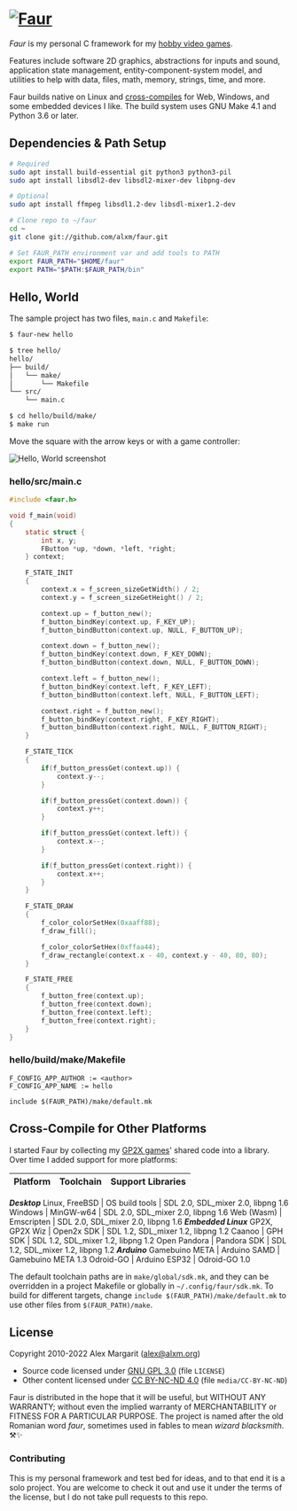 # [![Faur](./media/faur.png "Faur")](https://www.alxm.org)

*Faur* is my personal C framework for my [hobby video games](https://www.alxm.org).

Features include software 2D graphics, abstractions for inputs and sound, application state management, entity-component-system model, and utilities to help with data, files, math, memory, strings, time, and more.

Faur builds native on Linux and [cross-compiles](#cross-compile-for-other-platforms) for Web, Windows, and some embedded devices I like. The build system uses GNU Make 4.1 and Python 3.6 or later.

## Dependencies & Path Setup

```sh
# Required
sudo apt install build-essential git python3 python3-pil
sudo apt install libsdl2-dev libsdl2-mixer-dev libpng-dev

# Optional
sudo apt install ffmpeg libsdl1.2-dev libsdl-mixer1.2-dev

# Clone repo to ~/faur
cd ~
git clone git://github.com/alxm/faur.git

# Set FAUR_PATH environment var and add tools to PATH
export FAUR_PATH="$HOME/faur"
export PATH="$PATH:$FAUR_PATH/bin"
```

## Hello, World

The sample project has two files, `main.c` and `Makefile`:

```sh
$ faur-new hello

$ tree hello/
hello/
├── build/
│   └── make/
│       └── Makefile
└── src/
    └── main.c

$ cd hello/build/make/
$ make run
```

Move the square with the arrow keys or with a game controller:

![Hello, World screenshot](./media/hello.gif "Hello, World screenshot")

### hello/src/main.c

```c
#include <faur.h>

void f_main(void)
{
    static struct {
        int x, y;
        FButton *up, *down, *left, *right;
    } context;

    F_STATE_INIT
    {
        context.x = f_screen_sizeGetWidth() / 2;
        context.y = f_screen_sizeGetHeight() / 2;

        context.up = f_button_new();
        f_button_bindKey(context.up, F_KEY_UP);
        f_button_bindButton(context.up, NULL, F_BUTTON_UP);

        context.down = f_button_new();
        f_button_bindKey(context.down, F_KEY_DOWN);
        f_button_bindButton(context.down, NULL, F_BUTTON_DOWN);

        context.left = f_button_new();
        f_button_bindKey(context.left, F_KEY_LEFT);
        f_button_bindButton(context.left, NULL, F_BUTTON_LEFT);

        context.right = f_button_new();
        f_button_bindKey(context.right, F_KEY_RIGHT);
        f_button_bindButton(context.right, NULL, F_BUTTON_RIGHT);
    }

    F_STATE_TICK
    {
        if(f_button_pressGet(context.up)) {
            context.y--;
        }

        if(f_button_pressGet(context.down)) {
            context.y++;
        }

        if(f_button_pressGet(context.left)) {
            context.x--;
        }

        if(f_button_pressGet(context.right)) {
            context.x++;
        }
    }

    F_STATE_DRAW
    {
        f_color_colorSetHex(0xaaff88);
        f_draw_fill();

        f_color_colorSetHex(0xffaa44);
        f_draw_rectangle(context.x - 40, context.y - 40, 80, 80);
    }

    F_STATE_FREE
    {
        f_button_free(context.up);
        f_button_free(context.down);
        f_button_free(context.left);
        f_button_free(context.right);
    }
}
```

### hello/build/make/Makefile

```make
F_CONFIG_APP_AUTHOR := <author>
F_CONFIG_APP_NAME := hello

include $(FAUR_PATH)/make/default.mk
```

## Cross-Compile for Other Platforms

I started Faur by collecting my [GP2X games](https://www.alxm.org/games/gamepark.html)' shared code into a library. Over time I added support for more platforms:

Platform | Toolchain | Support Libraries
--- | --- | ---
***Desktop***
Linux, FreeBSD | OS build tools | SDL 2.0, SDL_mixer 2.0, libpng 1.6
Windows | MinGW-w64 | SDL 2.0, SDL_mixer 2.0, libpng 1.6
Web (Wasm) | Emscripten | SDL 2.0, SDL_mixer 2.0, libpng 1.6
***Embedded Linux***
GP2X, GP2X Wiz | Open2x SDK | SDL 1.2, SDL_mixer 1.2, libpng 1.2
Caanoo | GPH SDK | SDL 1.2, SDL_mixer 1.2, libpng 1.2
Open Pandora | Pandora SDK | SDL 1.2, SDL_mixer 1.2, libpng 1.2
***Arduino***
Gamebuino META | Arduino SAMD | Gamebuino META 1.3
Odroid-GO | Arduino ESP32 | Odroid-GO 1.0

The default toolchain paths are in `make/global/sdk.mk`, and they can be overridden in a project Makefile or globally in `~/.config/faur/sdk.mk`. To build for different targets, change `include $(FAUR_PATH)/make/default.mk` to use other files from `$(FAUR_PATH)/make`.

## License

Copyright 2010-2022 Alex Margarit (alex@alxm.org)

* Source code licensed under [GNU GPL 3.0](https://www.gnu.org/licenses/gpl.html) (file `LICENSE`)
* Other content licensed under [CC BY-NC-ND 4.0](https://creativecommons.org/licenses/by-nc-nd/4.0/) (file `media/CC-BY-NC-ND`)

Faur is distributed in the hope that it will be useful, but WITHOUT ANY WARRANTY; without even the implied warranty of MERCHANTABILITY or FITNESS FOR A PARTICULAR PURPOSE. The project is named after the old Romanian word *faur*, sometimes used in fables to mean *wizard blacksmith*. ⚒️✨

### Contributing

This is my personal framework and test bed for ideas, and to that end it is a solo project. You are welcome to check it out and use it under the terms of the license, but I do not take pull requests to this repo.
